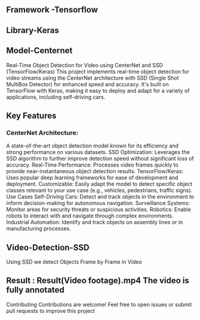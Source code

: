 ## Framework -Tensorflow
## Library-Keras
## Model-Centernet


Real-Time Object Detection for Video using CenterNet and SSD (TensorFlow/Keras)
This project implements real-time object detection for video streams using the CenterNet architecture with SSD (Single Shot MultiBox Detector) for enhanced speed and accuracy.  It's built on TensorFlow with Keras, making it easy to deploy and adapt for a variety of applications, including self-driving cars.

## Key Features
### CenterNet Architecture: 
A state-of-the-art object detection model known for its efficiency and strong performance on various datasets.
SSD Optimization: Leverages the SSD algorithm to further improve detection speed without significant loss of accuracy.
Real-Time Performance: Processes video frames quickly to provide near-instantaneous object detection results.
TensorFlow/Keras: Uses popular deep learning frameworks for ease of development and deployment.
Customizable: Easily adapt the model to detect specific object classes relevant to your use case (e.g., vehicles, pedestrians, traffic signs).
Use Cases
Self-Driving Cars:
Detect and track objects in the environment to inform decision-making for autonomous navigation.
Surveillance Systems: 
Monitor areas for security threats or suspicious activities.
Robotics:
Enable robots to interact with and navigate through complex environments.
Industrial Automation: 
Identify and track objects on assembly lines or in manufacturing processes.


## Video-Detection-SSD

Using SSD we detect Objects Frame by Frame in Video


## Result : Result(Video footage).mp4 The video is fully annotated 

Contributing
Contributions are welcome! Feel free to open issues or submit pull requests to improve this project
